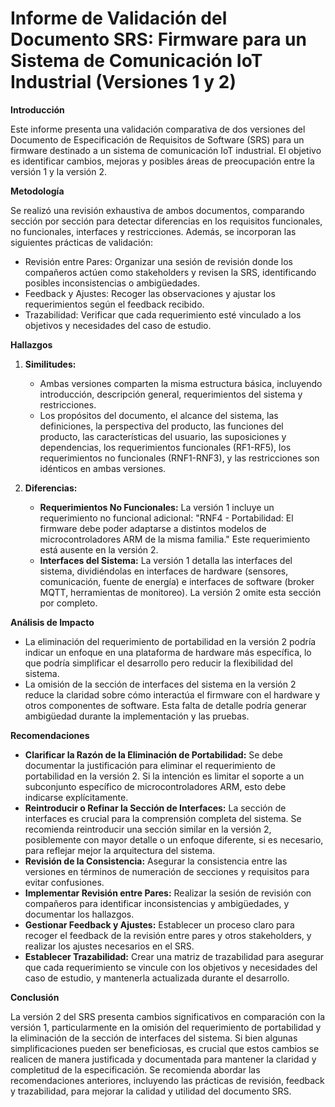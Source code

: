 #   Informe de Validación del Documento SRS: Firmware para un Sistema de Comunicación IoT Industrial (Versiones 1 y 2)

**Introducción**

Este informe presenta una validación comparativa de dos versiones del Documento de Especificación de Requisitos de Software (SRS) para un firmware destinado a un sistema de comunicación IoT industrial. El objetivo es identificar cambios, mejoras y posibles áreas de preocupación entre la versión 1 y la versión 2.

**Metodología**

Se realizó una revisión exhaustiva de ambos documentos, comparando sección por sección para detectar diferencias en los requisitos funcionales, no funcionales, interfaces y restricciones. Además, se incorporan las siguientes prácticas de validación:

* Revisión entre Pares: Organizar una sesión de revisión donde los compañeros actúen como stakeholders y revisen la SRS, identificando posibles inconsistencias o ambigüedades.
* Feedback y Ajustes: Recoger las observaciones y ajustar los requerimientos según el feedback recibido.
* Trazabilidad: Verificar que cada requerimiento esté vinculado a los objetivos y necesidades del caso de estudio.

**Hallazgos**

1.  **Similitudes:**

    * Ambas versiones comparten la misma estructura básica, incluyendo introducción, descripción general, requerimientos del sistema y restricciones.
    * Los propósitos del documento, el alcance del sistema, las definiciones, la perspectiva del producto, las funciones del producto, las características del usuario, las suposiciones y dependencias, los requerimientos funcionales (RF1-RF5), los requerimientos no funcionales (RNF1-RNF3), y las restricciones son idénticos en ambas versiones.

2.  **Diferencias:**

    * **Requerimientos No Funcionales:** La versión 1 incluye un requerimiento no funcional adicional: "RNF4 - Portabilidad: El firmware debe poder adaptarse a distintos modelos de microcontroladores ARM de la misma familia." Este requerimiento está ausente en la versión 2.
    * **Interfaces del Sistema:** La versión 1 detalla las interfaces del sistema, dividiéndolas en interfaces de hardware (sensores, comunicación, fuente de energía) e interfaces de software (broker MQTT, herramientas de monitoreo). La versión 2 omite esta sección por completo.

**Análisis de Impacto**

* La eliminación del requerimiento de portabilidad en la versión 2 podría indicar un enfoque en una plataforma de hardware más específica, lo que podría simplificar el desarrollo pero reducir la flexibilidad del sistema.
* La omisión de la sección de interfaces del sistema en la versión 2 reduce la claridad sobre cómo interactúa el firmware con el hardware y otros componentes de software. Esta falta de detalle podría generar ambigüedad durante la implementación y las pruebas.

**Recomendaciones**

* **Clarificar la Razón de la Eliminación de Portabilidad:** Se debe documentar la justificación para eliminar el requerimiento de portabilidad en la versión 2. Si la intención es limitar el soporte a un subconjunto específico de microcontroladores ARM, esto debe indicarse explícitamente.
* **Reintroducir o Refinar la Sección de Interfaces:** La sección de interfaces es crucial para la comprensión completa del sistema. Se recomienda reintroducir una sección similar en la versión 2, posiblemente con mayor detalle o un enfoque diferente, si es necesario, para reflejar mejor la arquitectura del sistema.
* **Revisión de la Consistencia:** Asegurar la consistencia entre las versiones en términos de numeración de secciones y requisitos para evitar confusiones.
* **Implementar Revisión entre Pares:** Realizar la sesión de revisión con compañeros para identificar inconsistencias y ambigüedades, y documentar los hallazgos.
* **Gestionar Feedback y Ajustes:** Establecer un proceso claro para recoger el feedback de la revisión entre pares y otros stakeholders, y realizar los ajustes necesarios en el SRS.
* **Establecer Trazabilidad:** Crear una matriz de trazabilidad para asegurar que cada requerimiento se vincule con los objetivos y necesidades del caso de estudio, y mantenerla actualizada durante el desarrollo.

**Conclusión**

La versión 2 del SRS presenta cambios significativos en comparación con la versión 1, particularmente en la omisión del requerimiento de portabilidad y la eliminación de la sección de interfaces del sistema. Si bien algunas simplificaciones pueden ser beneficiosas, es crucial que estos cambios se realicen de manera justificada y documentada para mantener la claridad y completitud de la especificación. Se recomienda abordar las recomendaciones anteriores, incluyendo las prácticas de revisión, feedback y trazabilidad, para mejorar la calidad y utilidad del documento SRS.

